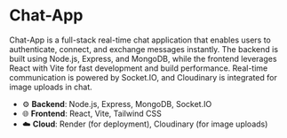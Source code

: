 # Chat-App

Chat-App is a full-stack real-time chat application that enables users to authenticate, connect, and exchange messages instantly. The backend is built using Node.js, Express, and MongoDB, while the frontend leverages React with Vite for fast development and build performance. Real-time communication is powered by Socket.IO, and Cloudinary is integrated for image uploads in chat.

- ⚙️ **Backend**: Node.js, Express, MongoDB, Socket.IO
- 🌐 **Frontend**: React, Vite, Tailwind CSS
- ☁️ **Cloud**: Render (for deployment), Cloudinary (for image uploads)
